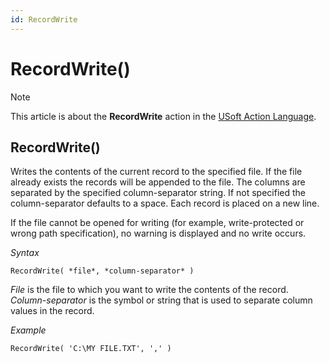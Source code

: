 ```yaml
---
id: RecordWrite
---
```


# RecordWrite()



> [!NOTE]
> This article is about the **RecordWrite** action in the [USoft Action Language](/docs/Task%20flow/Action%20Language%20reference/USoft%20Action%20Language.md).

## **RecordWrite()**

Writes the contents of the current record to the specified file. If the file already exists the records will be appended to the file. The columns are separated by the specified column-separator string. If not specified the column-separator defaults to a space. Each record is placed on a new line.

If the file cannot be opened for writing (for example, write-protected or wrong path specification), no warning is displayed and no write occurs.

*Syntax*

```
RecordWrite( *file*, *column-separator* )
```

*File* is the file to which you want to write the contents of the record. *Column-separator* is the symbol or string that is used to separate column values in the record.

*Example*

```
RecordWrite( 'C:\MY FILE.TXT', ',' )
```

 